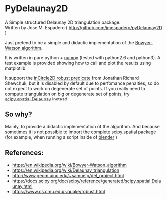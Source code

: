 PyDelaunay2D
==============

A Simple structured Delaunay 2D triangulation package.  
Written by Jose M. Espadero ( http://github.com/jmespadero/pyDelaunay2D )

Just pretend to be a simple and didactic implementation of the 
[Bowyer-Watson algorithm](https://en.wikipedia.org/wiki/Bowyer-Watson_algorithm). 

It is written in pure python + [numpy](http://www.numpy.org/) (tested with 
python2.6 and python3). A test example is provided showing how to call and 
plot the results using matplotlib.

It support the [inCircle2D robust predicate](https://www.cs.cmu.edu/~quake/robust.html)
from Jonathan Richard Shewchuk, but it is disabled by default due to perfomance
penalties, so do not expect to work on degenerate set of points.
If you really need to compute triangulation on big or degenerate set of points, 
try [scipy.spatial.Delaunay](https://docs.scipy.org/doc/scipy/reference/generated/scipy.spatial.Delaunay.html) 
instead.

## So why?
Mainly, to provide a didactic implementation of the algorithm. And because 
sometimes it is not possible to import the complete scipy.spatial package 
(for example, when running a script inside of [blender](https://www.blender.org/) )

## References:
* https://en.wikipedia.org/wiki/Bowyer-Watson_algorithm
* https://en.wikipedia.org/wiki/Delaunay_triangulation
* http://www.geom.uiuc.edu/~samuelp/del_project.html
* https://docs.scipy.org/doc/scipy/reference/generated/scipy.spatial.Delaunay.html
* https://www.cs.cmu.edu/~quake/robust.html
